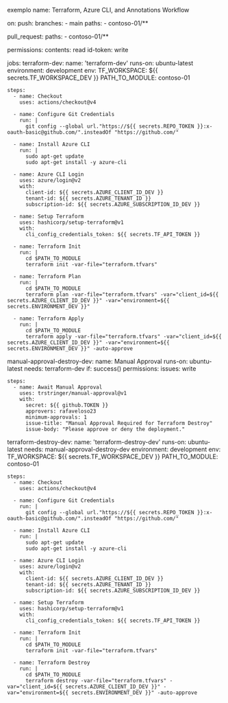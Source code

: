 exemplo
name: Terraform, Azure CLI, and Annotations Workflow

on:
  push:
    branches:
      - main
    paths:
      - contoso-01/**

  pull_request:
    paths:
      - contoso-01/**

permissions:
  contents: read
  id-token: write

jobs:
  terraform-dev:
    name: 'terraform-dev'
    runs-on: ubuntu-latest
    environment: development
    env:
      TF_WORKSPACE: ${{ secrets.TF_WORKSPACE_DEV }}
      PATH_TO_MODULE: contoso-01

    steps:
      - name: Checkout
        uses: actions/checkout@v4

      - name: Configure Git Credentials
        run: |
          git config --global url."https://${{ secrets.REPO_TOKEN }}:x-oauth-basic@github.com/".insteadOf "https://github.com/"
      
      - name: Install Azure CLI
        run: |
          sudo apt-get update
          sudo apt-get install -y azure-cli
          
      - name: Azure CLI Login
        uses: azure/login@v2
        with:
          client-id: ${{ secrets.AZURE_CLIENT_ID_DEV }}
          tenant-id: ${{ secrets.AZURE_TENANT_ID }}
          subscription-id: ${{ secrets.AZURE_SUBSCRIPTION_ID_DEV }}

      - name: Setup Terraform
        uses: hashicorp/setup-terraform@v1
        with:
          cli_config_credentials_token: ${{ secrets.TF_API_TOKEN }}

      - name: Terraform Init
        run: |
          cd $PATH_TO_MODULE
          terraform init -var-file="terraform.tfvars"
      
      - name: Terraform Plan
        run: |
          cd $PATH_TO_MODULE
          terraform plan -var-file="terraform.tfvars" -var="client_id=${{ secrets.AZURE_CLIENT_ID_DEV }}" -var="environment=${{ secrets.ENVIRONMENT_DEV }}"
      
      - name: Terraform Apply
        run: |
          cd $PATH_TO_MODULE
          terraform apply -var-file="terraform.tfvars" -var="client_id=${{ secrets.AZURE_CLIENT_ID_DEV }}" -var="environment=${{ secrets.ENVIRONMENT_DEV }}" -auto-approve

  manual-approval-destroy-dev:
    name: Manual Approval
    runs-on: ubuntu-latest
    needs: terraform-dev
    if: success()
    permissions:
      issues: write

    steps:
      - name: Await Manual Approval
        uses: trstringer/manual-approval@v1
        with:
          secret: ${{ github.TOKEN }}
          approvers: rafaveloso23
          minimum-approvals: 1
          issue-title: "Manual Approval Required for Terraform Destroy"
          issue-body: "Please approve or deny the deployment."

  terraform-destroy-dev:
    name: 'terraform-destroy-dev'
    runs-on: ubuntu-latest
    needs: manual-approval-destroy-dev
    environment: development
    env:
      TF_WORKSPACE: ${{ secrets.TF_WORKSPACE_DEV }}
      PATH_TO_MODULE: contoso-01

    steps:
      - name: Checkout
        uses: actions/checkout@v4

      - name: Configure Git Credentials
        run: |
          git config --global url."https://${{ secrets.REPO_TOKEN }}:x-oauth-basic@github.com/".insteadOf "https://github.com/"
          
      - name: Install Azure CLI
        run: |
          sudo apt-get update
          sudo apt-get install -y azure-cli
          
      - name: Azure CLI Login
        uses: azure/login@v2
        with:
          client-id: ${{ secrets.AZURE_CLIENT_ID_DEV }}
          tenant-id: ${{ secrets.AZURE_TENANT_ID }}
          subscription-id: ${{ secrets.AZURE_SUBSCRIPTION_ID_DEV }}

      - name: Setup Terraform
        uses: hashicorp/setup-terraform@v1
        with:
          cli_config_credentials_token: ${{ secrets.TF_API_TOKEN }}

      - name: Terraform Init
        run: |
          cd $PATH_TO_MODULE
          terraform init -var-file="terraform.tfvars"
      
      - name: Terraform Destroy
        run: |
          cd $PATH_TO_MODULE
          terraform destroy -var-file="terraform.tfvars" -var="client_id=${{ secrets.AZURE_CLIENT_ID_DEV }}" -var="environment=${{ secrets.ENVIRONMENT_DEV }}" -auto-approve